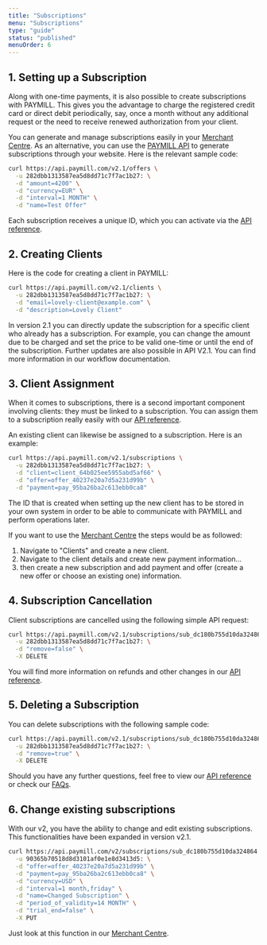 ```yaml
---
title: "Subscriptions"
menu: "Subscriptions"
type: "guide"
status: "published"
menuOrder: 6
---
```


## 1. Setting up a Subscription

Along with one-time payments, it is also possible to create subscriptions with PAYMILL. This gives you the advantage to charge the registered credit card or direct debit periodically, say, once a month without any additional request or the need to receive renewed authorization from your client.

<!-- TODO: Include v2.0 variant -->

You can generate and manage subscriptions easily in your [Merchant Centre](http://app.paymill.com). As an alternative, you can use the [PAYMILL API](/API) to generate subscriptions through your website. Here is the relevant sample code:

```bash
curl https://api.paymill.com/v2.1/offers \
  -u 282dbb1313587ea5d8dd71c7f7ac1b27: \
  -d "amount=4200" \
  -d "currency=EUR" \
  -d "interval=1 MONTH" \
  -d "name=Test Offer"
```

Each subscription receives a unique ID, which you can activate via the [API reference](/API).

## 2. Creating Clients

Here is the code for creating a client in PAYMILL:

<!-- TODO: Include v2.0 variant -->

```bash
curl https://api.paymill.com/v2.1/clients \
  -u 282dbb1313587ea5d8dd71c7f7ac1b27: \
  -d "email=lovely-client@example.com" \
  -d "description=Lovely Client"
```

<p class="important">
In version 2.1 you can directly update the subscription for a specific client who already has a subscription. For example, you can change the amount due to be charged and set the price to be valid one-time or until the end of the subscription. Further updates are also possible in API V2.1. You can find more information in our workflow documentation.  <!-- TODO:  Link to Workflow Documentation-->
</p>

## 3. Client Assignment

<!-- TODO: Include v2.0 variant -->

When it comes to subscriptions, there is a second important component involving clients: they must be linked to a subscription. You can assign them to a subscription really easily with our [API reference](/API).

An existing client can likewise be assigned to a subscription. Here is an example:

```bash
curl https://api.paymill.com/v2.1/subscriptions \
  -u 282dbb1313587ea5d8dd71c7f7ac1b27: \
  -d "client=client_64b025ee5955abd5af66" \
  -d "offer=offer_40237e20a7d5a231d99b" \
  -d "payment=pay_95ba26ba2c613ebb0ca8"
```

The ID that is created when setting up the new client has to be stored in your own system in order to be able to communicate with PAYMILL and perform operations later.

If you want to use the [Merchant Centre](http://app.paymill.com) the steps would be as followed:

  1. Navigate to "Clients" and create a new client.
  2. Navigate to the client details and create new payment information...
  3. then create a new subscription and add payment and offer (create a new offer or choose an existing one) information.

## 4. Subscription Cancellation

<!-- TODO: Include v2.0 variant -->

Client subscriptions are cancelled using the following simple API request:

```bash
curl https://api.paymill.com/v2.1/subscriptions/sub_dc180b755d10da324864 \
  -u 282dbb1313587ea5d8dd71c7f7ac1b27: \
  -d "remove=false" \
  -X DELETE
```

You will find more information on refunds and other changes in our [API reference](/API).

## 5. Deleting a Subscription

You can delete subscriptions with the following sample code:

```bash
curl https://api.paymill.com/v2.1/subscriptions/sub_dc180b755d10da324864 \
  -u 282dbb1313587ea5d8dd71c7f7ac1b27: \
  -d "remove=true" \
  -X DELETE
```

Should you have any further questions, feel free to view our [API reference](/API) or check our [FAQs](https://www.paymill.com/faq).

## 6. Change existing subscriptions

<!-- TODO: Include v2.0 variant -->

With our v2, you have the ability to change and edit existing subscriptions. This functionalities have been expanded in version v2.1.

```bash
curl https://api.paymill.com/v2/subscriptions/sub_dc180b755d10da324864 \
  -u 90365b70518d8d3101af0e1e8d3413d5: \
  -d "offer=offer_40237e20a7d5a231d99b" \
  -d "payment=pay_95ba26ba2c613ebb0ca8" \
  -d "currency=USD" \
  -d "interval=1 month,friday" \
  -d "name=Changed Subscription" \
  -d "period_of_validity=14 MONTH" \
  -d "trial_end=false" \
  -X PUT
```

Just look at this function in our [Merchant Centre](http://app.paymill.com).
